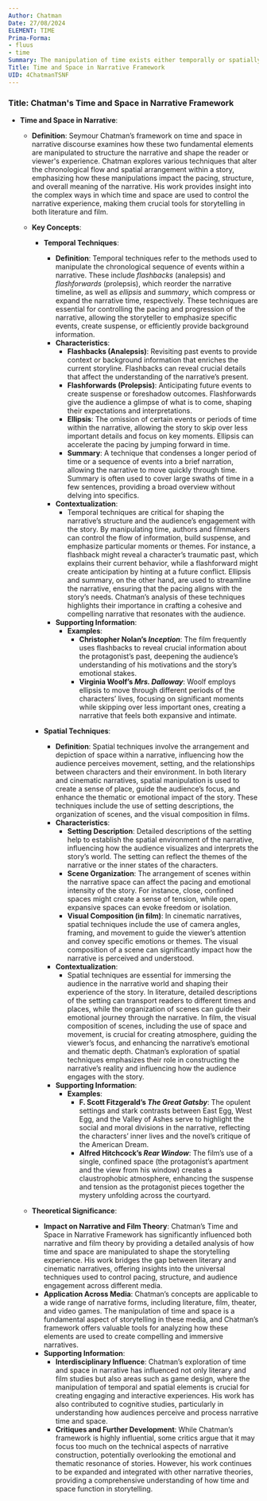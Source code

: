 ```yaml
---
Author: Chatman
Date: 27/08/2024
ELEMENT: TIME
Prima-Forma:
- fluus
- time
Summary: The manipulation of time exists either temporally or spatially.
Title: Time and Space in Narrative Framework
UID: 4ChatmanTSNF
---
```

### Title: **Chatman's Time and Space in Narrative Framework**

- **Time and Space in Narrative**:
  - **Definition**: Seymour Chatman’s framework on time and space in narrative discourse examines how these two fundamental elements are manipulated to structure the narrative and shape the reader or viewer's experience. Chatman explores various techniques that alter the chronological flow and spatial arrangement within a story, emphasizing how these manipulations impact the pacing, structure, and overall meaning of the narrative. His work provides insight into the complex ways in which time and space are used to control the narrative experience, making them crucial tools for storytelling in both literature and film.

  - **Key Concepts**:

    - **Temporal Techniques**:
      - **Definition**: Temporal techniques refer to the methods used to manipulate the chronological sequence of events within a narrative. These include *flashbacks* (analepsis) and *flashforwards* (prolepsis), which reorder the narrative timeline, as well as *ellipsis* and *summary*, which compress or expand the narrative time, respectively. These techniques are essential for controlling the pacing and progression of the narrative, allowing the storyteller to emphasize specific events, create suspense, or efficiently provide background information.
      - **Characteristics**:
        - **Flashbacks (Analepsis)**: Revisiting past events to provide context or background information that enriches the current storyline. Flashbacks can reveal crucial details that affect the understanding of the narrative’s present.
        - **Flashforwards (Prolepsis)**: Anticipating future events to create suspense or foreshadow outcomes. Flashforwards give the audience a glimpse of what is to come, shaping their expectations and interpretations.
        - **Ellipsis**: The omission of certain events or periods of time within the narrative, allowing the story to skip over less important details and focus on key moments. Ellipsis can accelerate the pacing by jumping forward in time.
        - **Summary**: A technique that condenses a longer period of time or a sequence of events into a brief narration, allowing the narrative to move quickly through time. Summary is often used to cover large swaths of time in a few sentences, providing a broad overview without delving into specifics.
      - **Contextualization**:
        - Temporal techniques are critical for shaping the narrative’s structure and the audience’s engagement with the story. By manipulating time, authors and filmmakers can control the flow of information, build suspense, and emphasize particular moments or themes. For instance, a flashback might reveal a character’s traumatic past, which explains their current behavior, while a flashforward might create anticipation by hinting at a future conflict. Ellipsis and summary, on the other hand, are used to streamline the narrative, ensuring that the pacing aligns with the story’s needs. Chatman’s analysis of these techniques highlights their importance in crafting a cohesive and compelling narrative that resonates with the audience.
      - **Supporting Information**:
        - **Examples**:
          - **Christopher Nolan’s *Inception***: The film frequently uses flashbacks to reveal crucial information about the protagonist’s past, deepening the audience’s understanding of his motivations and the story’s emotional stakes.
          - **Virginia Woolf’s *Mrs. Dalloway***: Woolf employs ellipsis to move through different periods of the characters’ lives, focusing on significant moments while skipping over less important ones, creating a narrative that feels both expansive and intimate.

    - **Spatial Techniques**:
      - **Definition**: Spatial techniques involve the arrangement and depiction of space within a narrative, influencing how the audience perceives movement, setting, and the relationships between characters and their environment. In both literary and cinematic narratives, spatial manipulation is used to create a sense of place, guide the audience’s focus, and enhance the thematic or emotional impact of the story. These techniques include the use of setting descriptions, the organization of scenes, and the visual composition in films.
      - **Characteristics**:
        - **Setting Description**: Detailed descriptions of the setting help to establish the spatial environment of the narrative, influencing how the audience visualizes and interprets the story’s world. The setting can reflect the themes of the narrative or the inner states of the characters.
        - **Scene Organization**: The arrangement of scenes within the narrative space can affect the pacing and emotional intensity of the story. For instance, close, confined spaces might create a sense of tension, while open, expansive spaces can evoke freedom or isolation.
        - **Visual Composition (in film)**: In cinematic narratives, spatial techniques include the use of camera angles, framing, and movement to guide the viewer’s attention and convey specific emotions or themes. The visual composition of a scene can significantly impact how the narrative is perceived and understood.
      - **Contextualization**:
        - Spatial techniques are essential for immersing the audience in the narrative world and shaping their experience of the story. In literature, detailed descriptions of the setting can transport readers to different times and places, while the organization of scenes can guide their emotional journey through the narrative. In film, the visual composition of scenes, including the use of space and movement, is crucial for creating atmosphere, guiding the viewer’s focus, and enhancing the narrative’s emotional and thematic depth. Chatman’s exploration of spatial techniques emphasizes their role in constructing the narrative’s reality and influencing how the audience engages with the story.
      - **Supporting Information**:
        - **Examples**:
          - **F. Scott Fitzgerald’s *The Great Gatsby***: The opulent settings and stark contrasts between East Egg, West Egg, and the Valley of Ashes serve to highlight the social and moral divisions in the narrative, reflecting the characters’ inner lives and the novel’s critique of the American Dream.
          - **Alfred Hitchcock’s *Rear Window***: The film’s use of a single, confined space (the protagonist’s apartment and the view from his window) creates a claustrophobic atmosphere, enhancing the suspense and tension as the protagonist pieces together the mystery unfolding across the courtyard.

  - **Theoretical Significance**:
    - **Impact on Narrative and Film Theory**: Chatman’s Time and Space in Narrative Framework has significantly influenced both narrative and film theory by providing a detailed analysis of how time and space are manipulated to shape the storytelling experience. His work bridges the gap between literary and cinematic narratives, offering insights into the universal techniques used to control pacing, structure, and audience engagement across different media.
    - **Application Across Media**: Chatman’s concepts are applicable to a wide range of narrative forms, including literature, film, theater, and video games. The manipulation of time and space is a fundamental aspect of storytelling in these media, and Chatman’s framework offers valuable tools for analyzing how these elements are used to create compelling and immersive narratives.
    - **Supporting Information**:
      - **Interdisciplinary Influence**: Chatman’s exploration of time and space in narrative has influenced not only literary and film studies but also areas such as game design, where the manipulation of temporal and spatial elements is crucial for creating engaging and interactive experiences. His work has also contributed to cognitive studies, particularly in understanding how audiences perceive and process narrative time and space.
      - **Critiques and Further Development**: While Chatman’s framework is highly influential, some critics argue that it may focus too much on the technical aspects of narrative construction, potentially overlooking the emotional and thematic resonance of stories. However, his work continues to be expanded and integrated with other narrative theories, providing a comprehensive understanding of how time and space function in storytelling.
